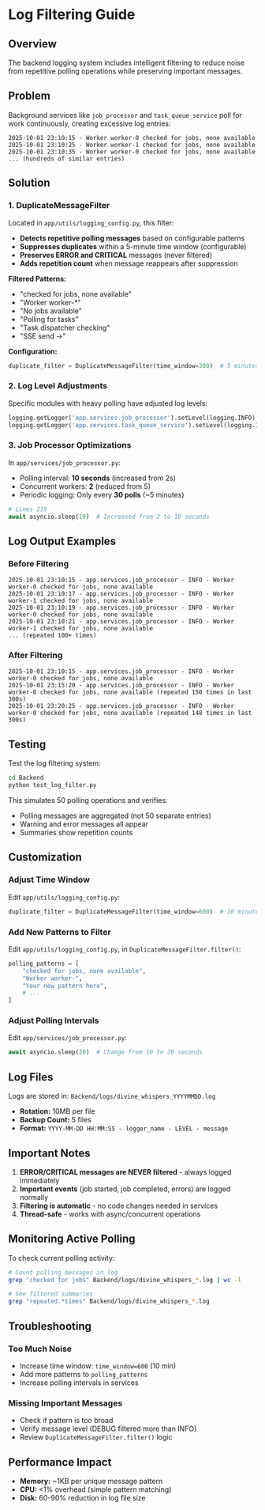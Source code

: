 # Log Filtering Guide

## Overview

The backend logging system includes intelligent filtering to reduce noise from repetitive polling operations while preserving important messages.

## Problem

Background services like `job_processor` and `task_queue_service` poll for work continuously, creating excessive log entries:

```
2025-10-01 23:10:15 - Worker worker-0 checked for jobs, none available
2025-10-01 23:10:25 - Worker worker-1 checked for jobs, none available
2025-10-01 23:10:35 - Worker worker-0 checked for jobs, none available
... (hundreds of similar entries)
```

## Solution

### 1. DuplicateMessageFilter

Located in `app/utils/logging_config.py`, this filter:

- **Detects repetitive polling messages** based on configurable patterns
- **Suppresses duplicates** within a 5-minute time window (configurable)
- **Preserves ERROR and CRITICAL** messages (never filtered)
- **Adds repetition count** when message reappears after suppression

**Filtered Patterns:**
- "checked for jobs, none available"
- "Worker worker-*"
- "No jobs available"
- "Polling for tasks"
- "Task dispatcher checking"
- "SSE send ->"

**Configuration:**
```python
duplicate_filter = DuplicateMessageFilter(time_window=300)  # 5 minutes
```

### 2. Log Level Adjustments

Specific modules with heavy polling have adjusted log levels:

```python
logging.getLogger('app.services.job_processor').setLevel(logging.INFO)
logging.getLogger('app.services.task_queue_service').setLevel(logging.INFO)
```

### 3. Job Processor Optimizations

In `app/services/job_processor.py`:

- Polling interval: **10 seconds** (increased from 2s)
- Concurrent workers: **2** (reduced from 5)
- Periodic logging: Only every **30 polls** (~5 minutes)

```python
# Lines 219
await asyncio.sleep(10)  # Increased from 2 to 10 seconds
```

## Log Output Examples

### Before Filtering

```
2025-10-01 23:10:15 - app.services.job_processor - INFO - Worker worker-0 checked for jobs, none available
2025-10-01 23:10:17 - app.services.job_processor - INFO - Worker worker-1 checked for jobs, none available
2025-10-01 23:10:19 - app.services.job_processor - INFO - Worker worker-0 checked for jobs, none available
2025-10-01 23:10:21 - app.services.job_processor - INFO - Worker worker-1 checked for jobs, none available
... (repeated 100+ times)
```

### After Filtering

```
2025-10-01 23:10:15 - app.services.job_processor - INFO - Worker worker-0 checked for jobs, none available
2025-10-01 23:15:20 - app.services.job_processor - INFO - Worker worker-0 checked for jobs, none available (repeated 150 times in last 300s)
2025-10-01 23:20:25 - app.services.job_processor - INFO - Worker worker-0 checked for jobs, none available (repeated 148 times in last 300s)
```

## Testing

Test the log filtering system:

```bash
cd Backend
python test_log_filter.py
```

This simulates 50 polling operations and verifies:
- Polling messages are aggregated (not 50 separate entries)
- Warning and error messages all appear
- Summaries show repetition counts

## Customization

### Adjust Time Window

Edit `app/utils/logging_config.py`:

```python
duplicate_filter = DuplicateMessageFilter(time_window=600)  # 10 minutes
```

### Add New Patterns to Filter

Edit `app/utils/logging_config.py`, in `DuplicateMessageFilter.filter()`:

```python
polling_patterns = [
    "checked for jobs, none available",
    "Worker worker-",
    "Your new pattern here",
    # ...
]
```

### Adjust Polling Intervals

Edit `app/services/job_processor.py`:

```python
await asyncio.sleep(20)  # Change from 10 to 20 seconds
```

## Log Files

Logs are stored in: `Backend/logs/divine_whispers_YYYYMMDD.log`

- **Rotation:** 10MB per file
- **Backup Count:** 5 files
- **Format:** `YYYY-MM-DD HH:MM:SS - logger_name - LEVEL - message`

## Important Notes

1. **ERROR/CRITICAL messages are NEVER filtered** - always logged immediately
2. **Important events** (job started, job completed, errors) are logged normally
3. **Filtering is automatic** - no code changes needed in services
4. **Thread-safe** - works with async/concurrent operations

## Monitoring Active Polling

To check current polling activity:

```bash
# Count polling messages in log
grep "checked for jobs" Backend/logs/divine_whispers_*.log | wc -l

# See filtered summaries
grep "repeated.*times" Backend/logs/divine_whispers_*.log
```

## Troubleshooting

### Too Much Noise

- Increase time window: `time_window=600` (10 min)
- Add more patterns to `polling_patterns`
- Increase polling intervals in services

### Missing Important Messages

- Check if pattern is too broad
- Verify message level (DEBUG filtered more than INFO)
- Review `DuplicateMessageFilter.filter()` logic

## Performance Impact

- **Memory:** ~1KB per unique message pattern
- **CPU:** <1% overhead (simple pattern matching)
- **Disk:** 60-90% reduction in log file size
